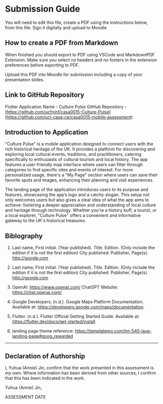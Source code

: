 <!---

---
title: "CASA0015: Mobile System and Interaction"
author: "Yuhua Jin"
date: "23 Apr 2024"
---

-->

# Submission Guide

You will need to edit this file, create a PDF using the instructions below, from this file.   Sign it digitally and upload to Moodle

## How to create a PDF from Markdown
When finished you should export to PDF using VSCode and MarkdownPDF Extension. Make sure you select no headers and no footers in the
extension preferences before exporting to PDF.   

Upload this PDF into Moodle for submission including a copy of your presentation slides.

## Link to GitHub Repository

Flutter Application Name - Culture Pulse
GitHub Repository - [https://github.com/ucfninf/casa0015-Culture-Pulse](https://github.com/ucl-casa-ce/casa0015-mobile-assessment)

## Introduction to Application

"Culture Pulse" is a mobile application designed to connect users with the rich historical heritage of the UK. It provides a platform for discovering and exploring local cultural events, traditions, and practitioners, catering specifically to enthusiasts of cultural tourism and local history. The app features a user-friendly map interface where users can filter through categories to find specific sites and events of interest. For more personalized usage, there's a "My Page" section where users can save their favorite spots and images, enhancing their planning and visit experiences.

The landing page of the application introduces users to its purpose and features, showcasing the app’s logo and a catchy slogan. This setup not only welcomes users but also gives a clear idea of what the app aims to achieve: fostering a deeper appreciation and understanding of local culture and heritage through technology. Whether you're a history buff, a tourist, or a local explorer, "Culture Pulse" offers a convenient and informative gateway to the UK's historical treasures.

## Biblography

1. Last name, First initial. (Year published). Title. Edition. (Only include the edition if it is not the first edition) City published: Publisher, Page(s). <http://google.com>

2. Last name, First initial. (Year published). Title. Edition. (Only include the edition if it is not the first edition) City published: Publisher, Page(s).  <http://google.com>
3. OpenAI: https://www.openai.com/ ChatGPT Website: https://chat.openai.com/
4. Google Developers. (n.d.). Google Maps Platform Documentation. Available at: https://developers.google.com/maps/documentation.
5. Flutter. (n.d.). Flutter Official Getting Started Guide. Available at: https://flutter.dev/docs/get-started/install
6. landing page theme reference: https://templatemo.com/tm-540-lava-landing-page#goog_rewarded

----

## Declaration of Authorship

I, Yuhua (Annie) Jin, confirm that the work presented in this assessment is my own. Where information has been derived from other sources, I confirm that this has been indicated in the work.


Yuhua (Annie) Jin, 

ASSESSMENT DATE
